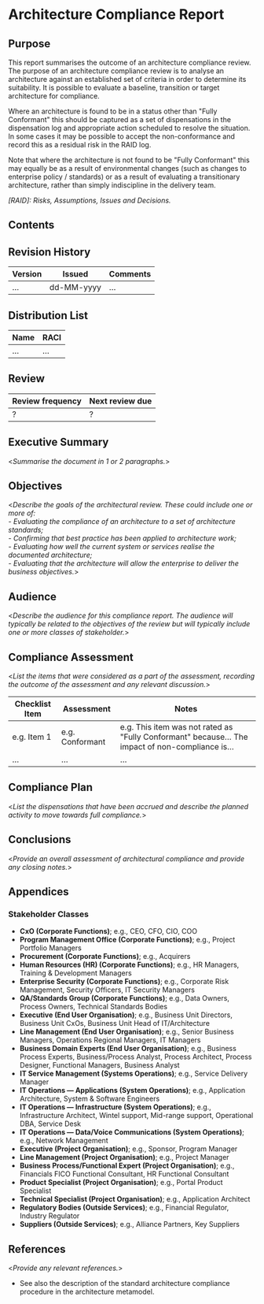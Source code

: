 # Architecture Compliance Report


## Purpose

This report summarises the outcome of an architecture compliance review. The purpose of an architecture compliance review is to analyse an architecture against an established set of criteria in order to determine its suitability. It is possible to evaluate a baseline, transition or target architecture for compliance.

Where an architecture is found to be in a status other than "Fully Conformant" this should be captured as a set of dispensations in the dispensation log and appropriate action scheduled to resolve the situation. In some cases it may be possible to accept the non-conformance and record this as a residual risk in the RAID log.

Note that where the architecture is not found to be "Fully Conformant" this may equally be as a result of environmental changes (such as changes to enterprise policy / standards) or as a result of evaluating a transitionary architecture, rather than simply indiscipline in the delivery team.

_[RAID]: Risks, Assumptions, Issues and Decisions._


## Contents

<!--TOC max3-->


## Revision History

| Version | Issued     | Comments
| ---     | ---        | ---
| …       | dd-MM-yyyy | …


## Distribution List

| Name | RACI
| ---  | ---
| …    | …


## Review

| Review frequency | Next review due
| ---              | ---
| ?                | ?


## Executive Summary

<_Summarise the document in 1 or 2 paragraphs._>


## Objectives

<_Describe the goals of the architectural review. These could include one or more of:
<br> - Evaluating the compliance of an architecture to a set of architecture standards;
<br> - Confirming that best practice has been applied to architecture work;
<br> - Evaluating how well the current system or services realise the documented architecture;
<br> - Evaluating that the architecture will allow the enterprise to deliver the business objectives._>


## Audience

<_Describe the audience for this compliance report. The audience will typically be related to the objectives of the review but will typically include one or more classes of stakeholder._>


## Compliance Assessment

<_List the items that were considered as a part of the assessment, recording the outcome of the assessment and any relevant discussion._>

| Checklist Item | Assessment      | Notes
| ---            | ---             | ---
| e.g. Item 1    | e.g. Conformant | e.g. This item was not rated as "Fully Conformant" because… The impact of non-compliance is…
| …              | …               | …


## Compliance Plan

<_List the dispensations that have been accrued and describe the planned activity to move towards full compliance._>


## Conclusions

<_Provide an overall assessment of architectural compliance and provide any closing notes._>


## Appendices

### Stakeholder Classes

- **CxO (Corporate Functions)**; e.g., CEO, CFO, CIO, COO
- **Program Management Office (Corporate Functions)**; e.g., Project Portfolio Managers
- **Procurement (Corporate Functions)**; e.g., Acquirers
- **Human Resources (HR) (Corporate Functions)**; e.g., HR Managers, Training & Development Managers
- **Enterprise Security (Corporate Functions)**; e.g., Corporate Risk Management, Security Officers, IT Security Managers
- **QA/Standards Group (Corporate Functions)**; e.g., Data Owners, Process Owners, Technical Standards Bodies
- **Executive (End User Organisation)**; e.g., Business Unit Directors, Business Unit CxOs, Business Unit Head of IT/Architecture
- **Line Management (End User Organisation)**; e.g., Senior Business Managers, Operations Regional Managers, IT Managers
- **Business Domain Experts (End User Organisation)**; e.g., Business Process Experts, Business/Process Analyst, Process Architect, Process Designer, Functional Managers, Business Analyst
- **IT Service Management (Systems Operations)**; e.g., Service Delivery Manager
- **IT Operations — Applications (System Operations)**; e.g., Application Architecture, System & Software Engineers
- **IT Operations — Infrastructure (System Operations)**; e.g., Infrastructure Architect, Wintel support, Mid-range support, Operational DBA, Service Desk
- **IT Operations — Data/Voice Communications (System Operations)**; e.g., Network Management
- **Executive (Project Organisation)**; e.g., Sponsor, Program Manager
- **Line Management (Project Organisation)**; e.g., Project Manager
- **Business Process/Functional Expert (Project Organisation)**; e.g., Financials FICO Functional Consultant, HR Functional Consultant
- **Product Specialist (Project Organisation)**; e.g., Portal Product Specialist
- **Technical Specialist (Project Organisation)**; e.g., Application Architect
- **Regulatory Bodies (Outside Services)**; e.g., Financial Regulator, Industry Regulator
- **Suppliers (Outside Services)**; e.g., Alliance Partners, Key Suppliers


## References

<_Provide any relevant references._>

- See also the description of the standard architecture compliance procedure in the architecture metamodel.
